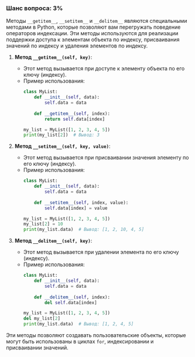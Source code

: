 ### Шанс вопроса: 3%

Методы `__getitem__`, `__setitem__` и `__delitem__` являются специальными методами в Python, которые позволяют вам перегружать поведение операторов индексации. Эти методы используются для реализации поддержки доступа к элементам объекта по индексу, присваивания значений по индексу и удаления элементов по индексу.

1. **Метод `__getitem__(self, key)`**:
   - Этот метод вызывается при доступе к элементу объекта по его ключу (индексу).
   - Пример использования:
     ```python
     class MyList:
         def __init__(self, data):
             self.data = data
         
         def __getitem__(self, index):
             return self.data[index]
     
     my_list = MyList([1, 2, 3, 4, 5])
     print(my_list[2])  # Вывод: 3
     ```

2. **Метод `__setitem__(self, key, value)`**:
   - Этот метод вызывается при присваивании значения элементу по его ключу (индексу).
   - Пример использования:
     ```python
     class MyList:
         def __init__(self, data):
             self.data = data
         
         def __setitem__(self, index, value):
             self.data[index] = value
     
     my_list = MyList([1, 2, 3, 4, 5])
     my_list[2] = 10
     print(my_list.data)  # Вывод: [1, 2, 10, 4, 5]
     ```

3. **Метод `__delitem__(self, key)`**:
   - Этот метод вызывается при удалении элемента по его ключу (индексу).
   - Пример использования:
     ```python
     class MyList:
         def __init__(self, data):
             self.data = data
         
         def __delitem__(self, index):
             del self.data[index]
     
     my_list = MyList([1, 2, 3, 4, 5])
     del my_list[2]
     print(my_list.data)  # Вывод: [1, 2, 4, 5]
     ```

Эти методы позволяют создавать пользовательские объекты, которые могут быть использованы в циклах `for`, индексировании и присваивании значений.